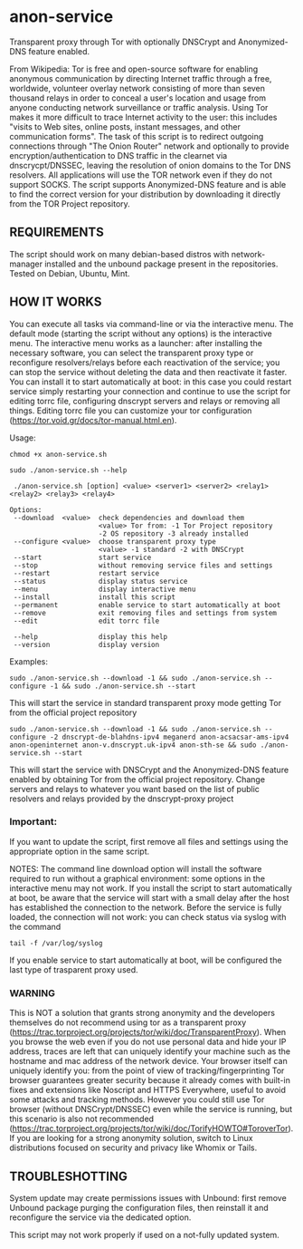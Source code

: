 # anon-service

Transparent proxy through Tor with optionally DNSCrypt and Anonymized-DNS feature enabled.

From Wikipedia: Tor is free and open-source software for enabling anonymous
communication by directing Internet traffic through a free, worldwide, volunteer
overlay network consisting of more than seven thousand relays in order to 
conceal a user's location and usage from anyone conducting network surveillance
or traffic analysis. Using Tor makes it more difficult to trace Internet
activity to the user: this includes "visits to Web sites, online posts, instant 
messages, and other communication forms".
The task of this script is to redirect outgoing connections through "The Onion 
Router" network and optionally to provide encryption/authentication to DNS traffic 
in the clearnet via dnscrycpt/DNSSEC, leaving the resolution of onion domains to the 
Tor DNS resolvers.
All applications will use the TOR network even if they do not support SOCKS.
The script supports Anonymized-DNS feature and is able to find the correct 
version for your distribution by downloading it directly from the TOR Project 
repository.



## REQUIREMENTS


The script should work on many debian-based distros with network-manager installed
and the unbound package present in the repositories. Tested on Debian, Ubuntu, Mint.



## HOW IT WORKS
You can execute all tasks via command-line or via the interactive menu.
The default mode (starting the script without any options) is the interactive menu.
The interactive menu works as a launcher: after installing the necessary software, you can select
the transparent proxy type or reconfigure resolvers/relays before each 
reactivation of the service; you can stop the service without deleting the data
and then reactivate it faster.
You can install it to start automatically at boot: in this case you could restart
service simply restarting your connection and continue to use the script for
editing torrc file, configuring dnscrypt servers and relays or removing all things.
Editing torrc file you can customize your tor configuration (https://tor.void.gr/docs/tor-manual.html.en).

Usage:

```
chmod +x anon-service.sh
```
```
sudo ./anon-service.sh --help

 ./anon-service.sh [option] <value> <server1> <server2> <relay1> <relay2> <relay3> <relay4>

Options:
 --download  <value>  check dependencies and download them
                      <value> Tor from: -1 Tor Project repository
                      -2 OS repository -3 already installed
 --configure <value>  choose transparent proxy type
                      <value> -1 standard -2 with DNSCrypt
 --start              start service
 --stop               without removing service files and settings
 --restart            restart service
 --status             display status service
 --menu               display interactive menu
 --install            install this script
 --permanent          enable service to start automatically at boot
 --remove             exit removing files and settings from system
 --edit               edit torrc file

 --help               display this help
 --version            display version
```
Examples:

```
sudo ./anon-service.sh --download -1 && sudo ./anon-service.sh --configure -1 && sudo ./anon-service.sh --start
```

This will start the service in standard transparent proxy mode getting Tor from the official project repository
```
sudo ./anon-service.sh --download -1 && sudo ./anon-service.sh --configure -2 dnscrypt-de-blahdns-ipv4 meganerd anon-acsacsar-ams-ipv4 anon-openinternet anon-v.dnscrypt.uk-ipv4 anon-sth-se && sudo ./anon-service.sh --start
```
This will start the service with DNSCrypt and the Anonymized-DNS feature enabled by obtaining Tor from the official project repository. Change servers and relays to whatever you want based on the list of public resolvers and relays provided by the dnscrypt-proxy project

### Important: 
If you want to update the script, first remove all files and settings using the 
appropriate option in the same script.

NOTES:
The command line download option will install the software required to run without 
a graphical environment: some options in the interactive menu may not work.
If you install the script to start automatically at boot, be aware that the service 
will start with a small delay after the host has established the connection to the 
network. Before the service is fully loaded, the connection will not work: you can 
check status via syslog with the command

```
tail -f /var/log/syslog
```

If you enable service to start automatically at boot, will be configured
the last type of trasparent proxy used.

### WARNING

This is NOT a solution that grants strong anonymity and the developers themselves 
do not recommend using tor as a transparent proxy
(https://trac.torproject.org/projects/tor/wiki/doc/TransparentProxy).
When you browse the web even if you do not use personal data and hide your IP address,
traces are left that can uniquely identify your machine such as the hostname and mac 
address of the network device. Your browser itself can uniquely identify you: from 
the point of view of tracking/fingerprinting Tor browser guarantees greater security 
because it already comes with built-in fixes and extensions like Noscript and HTTPS 
Everywhere, useful to avoid some attacks and tracking methods.
However you could still use Tor browser (without DNSCrypt/DNSSEC) even while the
service is running, but this scenario is also not recommended
(https://trac.torproject.org/projects/tor/wiki/doc/TorifyHOWTO#ToroverTor).
If you are looking for a strong anonymity solution, switch to Linux distributions 
focused on security and privacy like Whomix or Tails.

## TROUBLESHOTTING

System update may create permissions issues with Unbound: first remove Unbound package purging
the configuration files, then reinstall it and reconfigure the service via the 
dedicated option.

This script may not work properly if used on a not-fully updated system.
